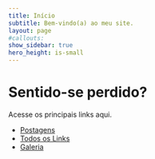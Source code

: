 ```yaml
---
title: Início
subtitle: Bem-vindo(a) ao meu site.
layout: page
#callouts:
show_sidebar: true
hero_height: is-small
---
```


# Sentido-se perdido?

Acesse os principais links aqui.

* [Postagens](/blog/)
* [Todos os Links](/links/)
* [Galeria](/gallery/)